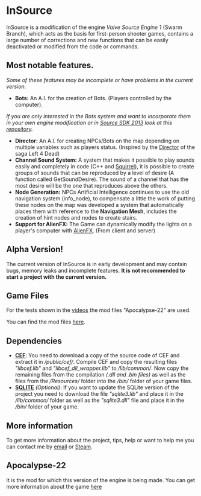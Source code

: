 InSource
====================

InSource is a modification of the engine *Valve Source Engine 1* (Swarm Branch), which acts as the basis for first-person shooter games, contains a large number of corrections and new functions that can be easily deactivated or modified from the code or commands.

Most notable features.
------------------

*Some of these features may be incomplete or have problems in the current version.*

- **Bots:** 
An A.I. for the creation of Bots. (Players controlled by the computer).

*If you are only interested in the Bots system and want to incorporate them in your own engine modification or in [Source SDK 2013](https://developer.valvesoftware.com/wiki/Source_SDK_2013) look at this [repository](https://github.com/WootsMX/sourcebots).*
- **Director:** 
An A.I. for creating NPCs/Bots on the map depending on multiple variables such as players status. (Inspired by the [Director](https://youtu.be/WbHMxo11HcU) of the saga Left 4 Dead)
- **Channel Sound System:** 
A system that makes it possible to play sounds easily and completely in code (C++ and [Squirrel](http://squirrel-lang.org/)), it is possible to create groups of sounds that can be reproduced by a level of desire (A function called GetSoundDesire). The sound of a channel that has the most desire will be the one that reproduces above the others.
- **Node Generation:** 
NPCs Artificial Intelligence continues to use the old navigation system (info_node), to compensate a little the work of putting these nodes on the map was developed a system that automatically places them with reference to the **Navigation Mesh**, includes the creation of hint nodes and nodes to create stairs.
- **Support for AlienFX:** 
The Game can dynamically modify the lights on a player's computer with [AlienFX](https://youtu.be/N4cr_jH_yus). (From client and server)

Alpha Version!
------------------

The current version of InSource is in early development and may contain bugs, memory leaks and incomplete features. **It is not recommended to start a project with the current version.**

Game Files
--------------

For the tests shown in the [videos](https://www.youtube.com/playlist?list=PLOUVJcNedgYFn3BOrz6aRPYpKkpLzQcbV) the mod files "Apocalypse-22" are used.

You can find the mod files [here](https://github.com/WootsMX/insource-games).

Dependencies
--------------

- **[CEF](https://bitbucket.org/chromiumembedded/cef)**: You need to download a copy of the source code of CEF and extract it in */public/cef/*. Compile CEF and copy the resulting files *"libcef.lib"* and *"libcef_dll_wrapper.lib"* to */lib/common/*. Now copy the remaining files from the compilation *(.dll and .bin files)* as well as the files from the */Resources/* folder into the */bin/* folder of your game files.
- **[SQLITE](http://sqlite.org/download.html)** *(Optional)*: If you want to update the SQLite version of the project you need to download the file *"sqlite3.lib"* and place it in the */lib/common/* folder as well as the *"sqlite3.dll"* file and place it in the */bin/* folder of your game.

More information
-----------------------

To get more information about the project, tips, help or want to help me you can contact me by [email](mailto:ivan-bravo@woots.xyz) or [Steam](http://steamcommunity.com/profiles/76561198040059089).

Apocalypse-22
-----------------------

It is the mod for which this version of the engine is being made. You can get more information about the game [here](http://www.moddb.com/mods/apocalypse-22)